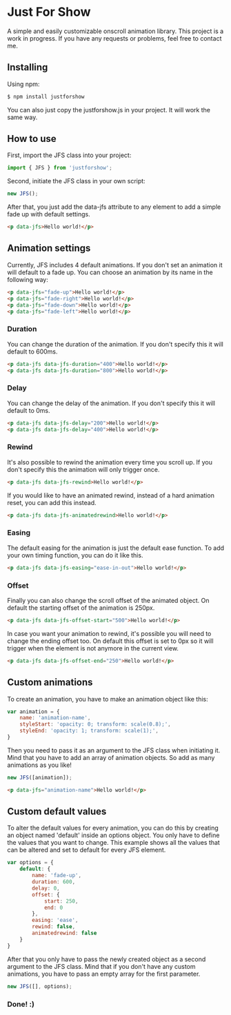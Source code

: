 # Just For Show

A simple and easily customizable onscroll animation library. 
This project is a work in progress. If you have any requests or problems, feel free to contact me.


## Installing

Using npm:

```bash
$ npm install justforshow
```

You can also just copy the justforshow.js in your project. It will work the same way.


## How to use

First, import the JFS class into your project:

```js
import { JFS } from 'justforshow';
```

Second, initiate the JFS class in your own script:

```js
new JFS();
```

After that, you just add the data-jfs attribute to any element to add a simple fade up with default settings.

```html
<p data-jfs>Hello world!</p>
```


## Animation settings

Currently, JFS includes 4 default animations. If you don't set an animation it will default to a fade up. You can choose an animation by its name in the following way:

```html
<p data-jfs="fade-up">Hello world!</p>
<p data-jfs="fade-right">Hello world!</p>
<p data-jfs="fade-down">Hello world!</p>
<p data-jfs="fade-left">Hello world!</p>
```

### Duration

You can change the duration of the animation. If you don't specify this it will default to 600ms.

```html
<p data-jfs data-jfs-duration="400">Hello world!</p>
<p data-jfs data-jfs-duration="800">Hello world!</p>
```

### Delay

You can change the delay of the animation. If you don't specify this it will default to 0ms. 

```html
<p data-jfs data-jfs-delay="200">Hello world!</p>
<p data-jfs data-jfs-delay="400">Hello world!</p>
```

### Rewind

It's also possible to rewind the animation every time you scroll up. If you don't specify this the animation will only trigger once.

```html
<p data-jfs data-jfs-rewind>Hello world!</p>
```

If you would like to have an animated rewind, instead of a hard animation reset, you can add this instead.

```html
<p data-jfs data-jfs-animatedrewind>Hello world!</p>
```

### Easing

The default easing for the animation is just the default ease function. To add your own timing function, you can do it like this.

```html
<p data-jfs data-jfs-easing="ease-in-out">Hello world!</p>
```

### Offset

Finally you can also change the scroll offset of the animated object. On default the starting offset of the animation is 250px.

```html
<p data-jfs data-jfs-offset-start="500">Hello world!</p>
```

In case you want your animation to rewind, it's possible you will need to change the ending offset too. On default this offset is set to 0px so it will trigger when the element is not anymore in the current view.

```html
<p data-jfs data-jfs-offset-end="250">Hello world!</p>
```


## Custom animations

To create an animation, you have to make an animation object like this:

```js
var animation = {
    name: 'animation-name',
    styleStart: 'opacity: 0; transform: scale(0.8);',
    styleEnd: 'opacity: 1; transform: scale(1);',
}
```

Then you need to pass it as an argument to the JFS class when initiating it.
Mind that you have to add an array of animation objects. So add as many animations as you like!

```js
new JFS([animation]);
```

```html
<p data-jfs="animation-name">Hello world!</p>
```


## Custom default values

To alter the default values for every animation, you can do this by creating an object named 'default' inside an options object. You only have to define the values that you want to change. This example shows all the values that can be altered and set to default for every JFS element.

```js
var options = {
    default: {
        name: 'fade-up',
        duration: 600,
        delay: 0,
        offset: {
            start: 250,
            end: 0
        },
        easing: 'ease',
        rewind: false,
        animatedrewind: false
    }
}
```

After that you only have to pass the newly created object as a second argument to the JFS class. Mind that if you don't have any custom animations, you have to pass an empty array for the first parameter.

```js
new JFS([], options);
```


### Done! :)

